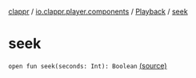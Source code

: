 [clappr](../../index.md) / [io.clappr.player.components](../index.md) / [Playback](index.md) / [seek](.)

# seek

`open fun seek(seconds: Int): Boolean` [(source)](https://github.com/clappr/clappr-android/tree/dev/clappr/src/main/kotlin/io/clappr/player/components/Playback.kt#L52)